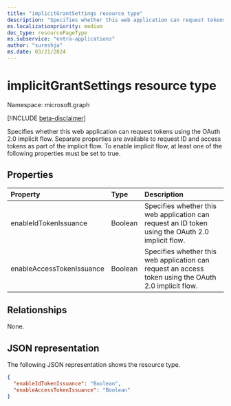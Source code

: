 ```yaml
---
title: "implicitGrantSettings resource type"
description: "Specifies whether this web application can request tokens using the OAuth 2.0 implicit flow. "
ms.localizationpriority: medium
doc_type: resourcePageType
ms.subservice: "entra-applications"
author: "sureshja"
ms.date: 03/21/2024
---
```


# implicitGrantSettings resource type

Namespace: microsoft.graph

[!INCLUDE [beta-disclaimer](../../includes/beta-disclaimer.md)]

Specifies whether this web application can request tokens using the OAuth 2.0 implicit flow. Separate properties are available to request ID and access tokens as part of the implicit flow. To enable implicit flow, at least one of the following properties must be set to true.

## Properties

| Property | Type | Description |
|:---------|:-----|:------------|
|enableIdTokenIssuance| Boolean | Specifies whether this web application can request an ID token using the OAuth 2.0 implicit flow.|
|enableAccessTokenIssuance| Boolean | Specifies whether this web application can request an access token using the OAuth 2.0 implicit flow.|

## Relationships
None.

## JSON representation
The following JSON representation shows the resource type.
<!-- {
  "blockType": "resource",
  "keyProperty": "id",
  "@odata.type": "microsoft.graph.implicitGrantSettings"
}-->
```json
{
  "enableIdTokenIssuance": "Boolean",
  "enableAccessTokenIssuance": "Boolean"
}

```


